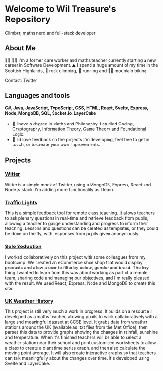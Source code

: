 # Welcome to Wil Treasure's Repository

Climber, maths nerd and full-stack developer

## About Me

🧑‍⚕️ 👨‍🏫 I'm a former care worker and maths teacher currently starting a new career in Software Development.
⛰️ I spend a huge amount of my time in the Scottish Highlands, 🧗 rock climbing, 🏃 running and 🚵‍♂️ mountain biking.

Contact: [Twitter](https://twitter.com/treasurewild)

## Languages and tools

#### C#, Java, JavaScript, TypeScript, CSS, HTML, React, Svelte, Express, Node, MongoDB, SQL, Socket.io, LayerCake

- 🧮 I have a degree in Maths and Philosophy. I studied Coding, Cryptography, Information Theory, Game Theory and Foundational Logic.
- 💬 I'd love feedback on the projects I'm developing, feel free to get in touch, or to create your own improvements.

## Projects

### [Witter](https://github.com/treasurewild/Witter)

Witter is a simple mock of Twitter, using a MongoDB, Express, React and Node.js stack. I'm adding more functionality as I learn.

### [Traffic Lights](https://github.com/treasurewild/Traffic-Lights)

This is a simple feedback tool for remote class teaching. It allows teachers to ask plenary questions in real-time and retrieve feedback from pupils, allowing a teacher to gauge understanding and progress to inform their teaching. Lessons and questions can be created as templates, or they could be done on the fly, with responses from pupils given anonymously.

### [Sole Seduction](https://github.com/treasurewild/sole-seduction)

I worked collaboratively on this project with some colleagues from my bootcamp. We created an eCommerce shoe shop that would display products and allow a user to filter by colour, gender and brand. The key thing I wanted to learn from this was about working as part of a remote team, sharing code and managing our objectives, and I'm really pleased with the result. We used React, Express, Node and MongoDB to create this site.

### [UK Weather History](https://github.com/treasurewild/UK-Weather-History)

This project is still very much a work in progress. It builds on a resource I developed as a maths teacher, allowing pupils to work collaboratively with a large and meaningful dataset at GCSE level. It grabs data from weather stations around the UK (available as .txt files from the Met Office), then parses this data to provide graphs showing the changes in rainfall, sunshine and temperature. When it's finished teachers will be able to select a weather station near their school and print customised worksheets to allow a class to create a giant time series graph, and then also calculate the moving point average. It will also create interactive graphs so that teachers can talk meaningfully about the changes over time. It's developed using Svelte and LayerCake.
